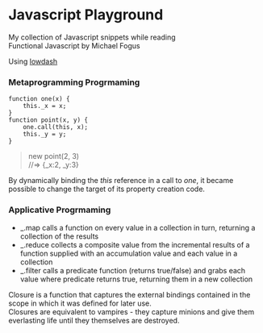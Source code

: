 # Javascript Playground

My collection of Javascript snippets while reading    
Functional Javascript by Michael Fogus

Using [lowdash](http://lodash.com/)

### Metaprogramming Progrmaming

    function one(x) {
        this._x = x;
    } 
    function point(x, y) {
        one.call(this, x);
        this._y = y;
    }
    
> new point(2, 3)  
> //=> {_x:2, _y:3}

By dynamically binding the _this_ reference in a call to _one_, it became possible to change the target of its property creation code.
    
### Applicative Progrmaming
* _.map calls a function on every value in a collection in turn, returning a collection of the results
* _.reduce collects a composite value from the incremental results of a function supplied with an accumulation value and each value in a collection
* _.filter calls a predicate function (returns true/false) and grabs each value where predicate returns true, returning them in a new collection

Closure is a function that captures the external bindings contained in the scope in which it was defined for later use.   
Closures are equivalent to vampires - they capture minions and give them everlasting life until they themselves are destroyed.